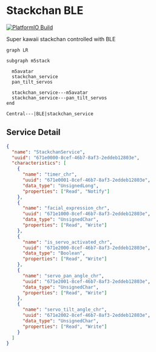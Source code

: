 # Stackchan BLE

[![PlatformIO Build](https://github.com/botamochi6277/stackchan-ble/actions/workflows/ci-platformio.yml/badge.svg?branch=main)](https://github.com/botamochi6277/stackchan-ble/actions/workflows/ci-platformio.yml)

Super kawaii stackchan controlled with BLE

```mermaid
graph LR

subgraph m5stack

  m5avatar
  stackchan_service
  pan_tilt_servos

  stackchan_service---m5avatar
  stackchan_service---pan_tilt_servos
end

Central---|BLE|stackchan_service
```

## Service Detail

```json
{
  "name": "StackchanService",
  "uuid": "671e0000-8cef-46b7-8af3-2eddeb12803e",
  "characteristics": [
    {
      "name": "timer_chr",
      "uuid": "671e0001-8cef-46b7-8af3-2eddeb12803e",
      "data_type": "UnsignedLong",
      "properties": ["Read", "Notify"]
    },
    {
      "name": "facial_expression_chr",
      "uuid": "671e1000-8cef-46b7-8af3-2eddeb12803e",
      "data_type": "UnsignedChar",
      "properties": ["Read", "Write"]
    },
    {
      "name": "is_servo_activated_chr",
      "uuid": "671e2000-8cef-46b7-8af3-2eddeb12803e",
      "data_type": "Boolean",
      "properties": ["Read", "Write"]
    },
    {
      "name": "servo_pan_angle_chr",
      "uuid": "671e2001-8cef-46b7-8af3-2eddeb12803e",
      "data_type": "UnsignedChar",
      "properties": ["Read", "Write"]
    },
    {
      "name": "servo_tilt_angle_chr",
      "uuid": "671e2002-8cef-46b7-8af3-2eddeb12803e",
      "data_type": "UnsignedChar",
      "properties": ["Read", "Write"]
    }
  ]
}
```
